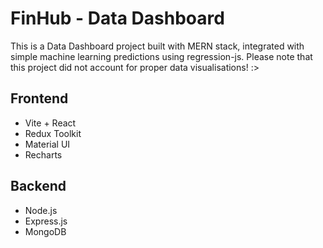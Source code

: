 # FinHub - Data Dashboard

This is a Data Dashboard project built with MERN stack, integrated with simple machine learning predictions using regression-js. Please note that this project did not account for proper data visualisations! :>

## Frontend
- Vite + React
- Redux Toolkit
- Material UI
- Recharts

## Backend
- Node.js
- Express.js
- MongoDB